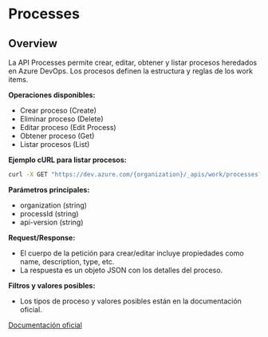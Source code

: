 # Processes

## Overview
La API Processes permite crear, editar, obtener y listar procesos heredados en Azure DevOps. Los procesos definen la estructura y reglas de los work items.

**Operaciones disponibles:**
- Crear proceso (Create)
- Eliminar proceso (Delete)
- Editar proceso (Edit Process)
- Obtener proceso (Get)
- Listar procesos (List)

**Ejemplo cURL para listar procesos:**
```bash
curl -X GET "https://dev.azure.com/{organization}/_apis/work/processes?api-version=7.2-preview.1" -H "Authorization: Bearer {token}"
```

**Parámetros principales:**
- organization (string)
- processId (string)
- api-version (string)

**Request/Response:**
- El cuerpo de la petición para crear/editar incluye propiedades como name, description, type, etc.
- La respuesta es un objeto JSON con los detalles del proceso.

**Filtros y valores posibles:**
- Los tipos de proceso y valores posibles están en la documentación oficial.

[Documentación oficial](https://learn.microsoft.com/en-us/rest/api/azure/devops/processes/processes?view=azure-devops-rest-7.2)
